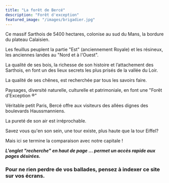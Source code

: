 ```yaml
---
title: "La forêt de Bercé"
description: "Forêt d'exception"
featured_image: "/images/brigadier.jpg"
---
```


Ce massif Sarthois de 5400 hectares, colonise 
au sud du Mans, la bordure du plateau Calaisien. 

Les feuillus peuplent la partie "Est" (anciennement Royale)
et les résineux, les anciennes landes au "Nord et à l'Ouest".

La qualité de ses bois, la richesse de son histoire 
et l’attachement des Sarthois, en font un des 
lieux secrets les plus prisés de la vallée du Loir.

La qualité de ses chênes, est recherchée par 
tous les savoirs faire. 

Paysages, diversité naturelle, culturelle et 
patrimoniale, en font une "Forêt d'Exception ®"

Véritable petit Paris, Bercé offre aux visiteurs 
des allées dignes des boulevards Haussmanniens.

La pureté de son air est irréprochable.

Savez vous qu'en son sein, une tour existe,
plus haute que la tour Eiffel?

Mais ici se termine la comparaison avec notre capitale !

***L'onglet "recherche" en haut de page ... permet un accès rapide aux pages désirées.***  

### Pour ne rien perdre de vos ballades, pensez à indexer ce site sur vos écrans.
